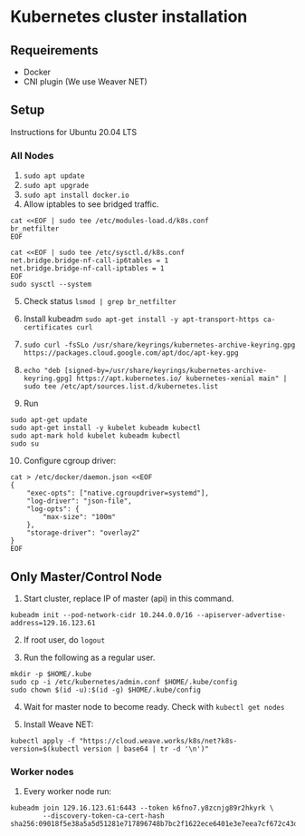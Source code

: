 # Kubernetes cluster installation

## Requeirements
* Docker
* CNI plugin (We use Weaver NET)

## Setup
Instructions for Ubuntu 20.04 LTS

### All Nodes
1. `sudo apt update`
2. `sudo apt upgrade`
3. `sudo apt install docker.io`
4. Allow iptables to see bridged traffic.
```
cat <<EOF | sudo tee /etc/modules-load.d/k8s.conf
br_netfilter
EOF

cat <<EOF | sudo tee /etc/sysctl.d/k8s.conf
net.bridge.bridge-nf-call-ip6tables = 1
net.bridge.bridge-nf-call-iptables = 1
EOF
sudo sysctl --system
```

5. Check status `lsmod | grep br_netfilter`

6. Install kubeadm `sudo apt-get install -y apt-transport-https ca-certificates curl`
7. `sudo curl -fsSLo /usr/share/keyrings/kubernetes-archive-keyring.gpg https://packages.cloud.google.com/apt/doc/apt-key.gpg`
8. `echo "deb [signed-by=/usr/share/keyrings/kubernetes-archive-keyring.gpg] https://apt.kubernetes.io/ kubernetes-xenial main" | sudo tee /etc/apt/sources.list.d/kubernetes.list`

9. Run
```
sudo apt-get update
sudo apt-get install -y kubelet kubeadm kubectl
sudo apt-mark hold kubelet kubeadm kubectl
sudo su
```

10. Configure cgroup driver:
```
cat > /etc/docker/daemon.json <<EOF
{
    "exec-opts": ["native.cgroupdriver=systemd"],
    "log-driver": "json-file",
    "log-opts": {
        "max-size": "100m"
    },
    "storage-driver": "overlay2"
}
EOF
```

## Only Master/Control Node
1. Start cluster, replace IP of master (api) in this command.
```
kubeadm init --pod-network-cidr 10.244.0.0/16 --apiserver-advertise-address=129.16.123.61
```

2. If root user, do `logout`

3. Run the following as a regular user.
```
mkdir -p $HOME/.kube
sudo cp -i /etc/kubernetes/admin.conf $HOME/.kube/config
sudo chown $(id -u):$(id -g) $HOME/.kube/config
```

4. Wait for master node to become ready. Check with `kubectl get nodes`

5.  Install Weave NET:
```
kubectl apply -f "https://cloud.weave.works/k8s/net?k8s-version=$(kubectl version | base64 | tr -d '\n')"
```




### Worker nodes

1. Every worker node run:
```
kubeadm join 129.16.123.61:6443 --token k6fno7.y8zcnjg89r2hkyrk \
        --discovery-token-ca-cert-hash sha256:09018f5e38a5a5d51281e717896748b7bc2f1622ece6401e3e7eea7cf672c43d
```
